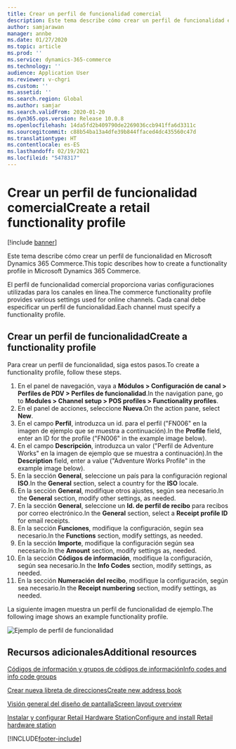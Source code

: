 ```yaml
---
title: Crear un perfil de funcionalidad comercial
description: Este tema describe cómo crear un perfil de funcionalidad en Microsoft Dynamics 365 Commerce.
author: samjarawan
manager: annbe
ms.date: 01/27/2020
ms.topic: article
ms.prod: ''
ms.service: dynamics-365-commerce
ms.technology: ''
audience: Application User
ms.reviewer: v-chgri
ms.custom: ''
ms.assetid: ''
ms.search.region: Global
ms.author: samjar
ms.search.validFrom: 2020-01-20
ms.dyn365.ops.version: Release 10.0.8
ms.openlocfilehash: 14da5fd2b409790de2269036ccb941ffa6d3311c
ms.sourcegitcommit: c88b54ba13a4dfe39b844ffaced4dc435560c47d
ms.translationtype: HT
ms.contentlocale: es-ES
ms.lasthandoff: 02/19/2021
ms.locfileid: "5478317"
---
```

# <a name="create-a-retail-functionality-profile"></a><span data-ttu-id="0718b-103">Crear un perfil de funcionalidad comercial</span><span class="sxs-lookup"><span data-stu-id="0718b-103">Create a retail functionality profile</span></span>

[!include [banner](includes/banner.md)]

<span data-ttu-id="0718b-104">Este tema describe cómo crear un perfil de funcionalidad en Microsoft Dynamics 365 Commerce.</span><span class="sxs-lookup"><span data-stu-id="0718b-104">This topic describes how to create a functionality profile in Microsoft Dynamics 365 Commerce.</span></span>

<span data-ttu-id="0718b-105">El perfil de funcionalidad comercial proporciona varias configuraciones utilizadas para los canales en línea.</span><span class="sxs-lookup"><span data-stu-id="0718b-105">The commerce functionality profile provides various settings used for online channels.</span></span> <span data-ttu-id="0718b-106">Cada canal debe especificar un perfil de funcionalidad.</span><span class="sxs-lookup"><span data-stu-id="0718b-106">Each channel must specify a functionality profile.</span></span>

## <a name="create-a-functionality-profile"></a><span data-ttu-id="0718b-107">Crear un perfil de funcionalidad</span><span class="sxs-lookup"><span data-stu-id="0718b-107">Create a functionality profile</span></span>

<span data-ttu-id="0718b-108">Para crear un perfil de funcionalidad, siga estos pasos.</span><span class="sxs-lookup"><span data-stu-id="0718b-108">To create a functionality profile, follow these steps.</span></span>

1. <span data-ttu-id="0718b-109">En el panel de navegación, vaya a **Módulos \> Configuración de canal \> Perfiles de PDV \> Perfiles de funcionalidad**.</span><span class="sxs-lookup"><span data-stu-id="0718b-109">In the navigation pane, go to **Modules \> Channel setup \> POS profiles \> Functionality profiles**.</span></span>
1. <span data-ttu-id="0718b-110">En el panel de acciones, seleccione **Nueva**.</span><span class="sxs-lookup"><span data-stu-id="0718b-110">On the action pane, select **New**.</span></span>
1. <span data-ttu-id="0718b-111">En el campo **Perfil**, introduzca un id. para el perfil ("FN006" en la imagen de ejemplo que se muestra a continuación).</span><span class="sxs-lookup"><span data-stu-id="0718b-111">In the **Profile** field, enter an ID for the profile ("FN006" in the example image below).</span></span>
1. <span data-ttu-id="0718b-112">En el campo **Descripción**, introduzca un valor ("Perfil de Adventure Works" en la imagen de ejemplo que se muestra a continuación).</span><span class="sxs-lookup"><span data-stu-id="0718b-112">In the **Description** field, enter a value ("Adventure Works Profile" in the example image below).</span></span>
1. <span data-ttu-id="0718b-113">En la sección **General**, seleccione un país para la configuración regional **ISO**.</span><span class="sxs-lookup"><span data-stu-id="0718b-113">In the **General** section, select a country for the **ISO** locale.</span></span>
1. <span data-ttu-id="0718b-114">En la sección **General**, modifique otros ajustes, según sea necesario.</span><span class="sxs-lookup"><span data-stu-id="0718b-114">In the **General** section, modify other settings, as needed.</span></span>
1. <span data-ttu-id="0718b-115">En la sección **General**, seleccione un **Id. de perfil de recibo** para recibos por correo electrónico.</span><span class="sxs-lookup"><span data-stu-id="0718b-115">In the **General** section, select a **Receipt profile ID** for email receipts.</span></span>
1. <span data-ttu-id="0718b-116">En la sección **Funciones**, modifique la configuración, según sea necesario.</span><span class="sxs-lookup"><span data-stu-id="0718b-116">In the **Functions** section, modify settings, as needed.</span></span>
1. <span data-ttu-id="0718b-117">En la sección **Importe**, modifique la configuración según sea necesario.</span><span class="sxs-lookup"><span data-stu-id="0718b-117">In the **Amount** section, modify settings as, needed.</span></span>
1. <span data-ttu-id="0718b-118">En la sección **Códigos de información**, modifique la configuración, según sea necesario.</span><span class="sxs-lookup"><span data-stu-id="0718b-118">In the **Info Codes** section, modify settings, as needed.</span></span>
1. <span data-ttu-id="0718b-119">En la sección **Numeración del recibo**, modifique la configuración, según sea necesario.</span><span class="sxs-lookup"><span data-stu-id="0718b-119">In the **Receipt numbering** section, modify settings, as needed.</span></span> 
  
<span data-ttu-id="0718b-120">La siguiente imagen muestra un perfil de funcionalidad de ejemplo.</span><span class="sxs-lookup"><span data-stu-id="0718b-120">The following image shows an example functionality profile.</span></span>
  
![Ejemplo de perfil de funcionalidad](media/retail-functionality-profile.png)

## <a name="additional-resources"></a><span data-ttu-id="0718b-122">Recursos adicionales</span><span class="sxs-lookup"><span data-stu-id="0718b-122">Additional resources</span></span>

[<span data-ttu-id="0718b-123">Códigos de información y grupos de códigos de información</span><span class="sxs-lookup"><span data-stu-id="0718b-123">Info codes and info code groups</span></span>](info-codes-retail.md)           

[<span data-ttu-id="0718b-124">Crear nueva libreta de direcciones</span><span class="sxs-lookup"><span data-stu-id="0718b-124">Create new address book</span></span>](new-address-book.md) 

[<span data-ttu-id="0718b-125">Visión general del diseño de pantalla</span><span class="sxs-lookup"><span data-stu-id="0718b-125">Screen layout overview</span></span>](pos-screen-layouts.md)       

[<span data-ttu-id="0718b-126">Instalar y configurar Retail Hardware Station</span><span class="sxs-lookup"><span data-stu-id="0718b-126">Configure and install Retail hardware station</span></span>](retail-hardware-station-configuration-installation.md) 


[!INCLUDE[footer-include](../includes/footer-banner.md)]
